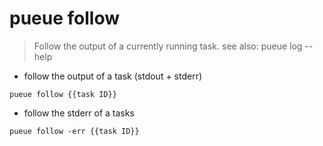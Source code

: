# pueue follow

> Follow the output of a currently running task.
> see also: pueue log --help

- follow the output of a task (stdout + stderr)

`pueue follow {{task ID}}`

- follow the stderr of a tasks

`pueue follow -err {{task ID}}`

